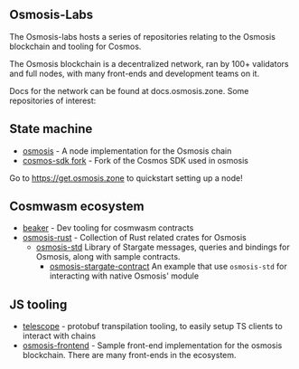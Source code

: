 ## Osmosis-Labs

The Osmosis-labs hosts a series of repositories relating to the Osmosis blockchain and tooling for Cosmos.

The Osmosis blockchain is a decentralized network, ran by 100+ validators and full nodes, with many front-ends and development teams on it.

Docs for the network can be found at docs.osmosis.zone. Some repositories of interest:

## State machine

* [osmosis](https://github.com/osmosis-labs/osmosis) - A node implementation for the Osmosis chain
* [cosmos-sdk fork](https://github.com/osmosis-labs/cosmos-sdk) - Fork of the Cosmos SDK used in osmosis

Go to https://get.osmosis.zone to quickstart setting up a node!

## Cosmwasm ecosystem

* [beaker](https://github.com/osmosis-labs/beaker) - Dev tooling for cosmwasm contracts
* [osmosis-rust](https://github.com/osmosis-labs/osmosis-rust) - Collection of Rust related crates for Osmosis
  * [osmosis-std](https://github.com/osmosis-labs/osmosis-rust/tree/main/packages/osmosis-std) Library of Stargate messages, queries and bindings for Osmosis, along with sample contracts.
    * [osmosis-stargate-contract](https://github.com/osmosis-labs/osmosis-rust/tree/main/examples/cosmwasm) An example that use `osmosis-std` for interacting with native Osmosis' module

## JS tooling

* [telescope](https://github.com/osmosis-labs/telescope) - protobuf transpilation tooling, to easily setup TS clients to interact with chains
* [osmosis-frontend](https://github.com/osmosis-labs/osmosis-frontend) - Sample front-end implementation for the osmosis blockchain. There are many front-ends in the ecosystem.

<!--

**Here are some ideas to get you started:**

🙋‍♀️ A short introduction - what is your organization all about?
🌈 Contribution guidelines - how can the community get involved?
👩‍💻 Useful resources - where can the community find your docs? Is there anything else the community should know?
🍿 Fun facts - what does your team eat for breakfast?
🧙 Remember, you can do mighty things with the power of [Markdown](https://docs.github.com/github/writing-on-github/getting-started-with-writing-and-formatting-on-github/basic-writing-and-formatting-syntax)
-->
